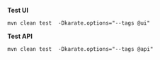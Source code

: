 **Test UI**

`mvn clean test  -Dkarate.options="--tags @ui"`

**Test API**

`mvn clean test  -Dkarate.options="--tags @api"`
